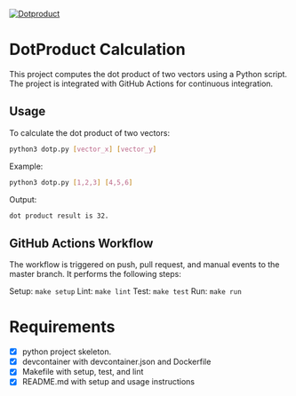 [![Dotproduct](https://github.com/nogibjj/skye-assignment-1/actions/workflows/action.yml/badge.svg)](https://github.com/nogibjj/skye-assignment-1/actions/workflows/action.yml)

# DotProduct Calculation

This project computes the dot product of two vectors using a Python script. The project is integrated with GitHub Actions for continuous integration.

## Usage

To calculate the dot product of two vectors:

```bash
python3 dotp.py [vector_x] [vector_y]
```

Example:


```bash
python3 dotp.py [1,2,3] [4,5,6]
```

Output:

```bash
dot product result is 32.
```

## GitHub Actions Workflow

The workflow is triggered on push, pull request, and manual events to the master branch. It performs the following steps:

Setup: `make setup`
Lint: `make lint`
Test: `make test`
Run: `make run`

# Requirements

- [x] python project skeleton.
- [x] devcontainer with devcontainer.json and Dockerfile
- [x] Makefile with setup, test, and lint
- [x] README.md with setup and usage instructions